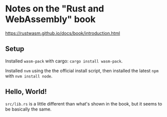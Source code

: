 # Notes on the "Rust and WebAssembly" book

https://rustwasm.github.io/docs/book/introduction.html


## Setup

Installed `wasm-pack` with cargo: `cargo install wasm-pack`.

Installed `nvm` using the the official install script, then installed the latest
`npm` with `nvm install node`.


## Hello, World!

`src/lib.rs` is a little different than what's shown in the book, but it seems
to be basically the same.
